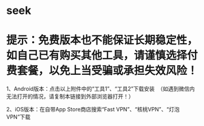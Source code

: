 # seek
# 提示：免费版本也不能保证长期稳定性，如自己已有购买其他工具，请谨慎选择付费套餐，以免上当受骗或承担失效风险！

1、Android版本：点击以上附件中的“工具1”、“工具2”下载安装  （如遇到微信内无法打开的情况，请复制本链接到外部浏览器打开！）

2、iOS版本：在自带App Store商店搜索“Fast VPN”、“核桃VPN”、“灯泡VPN”下载
